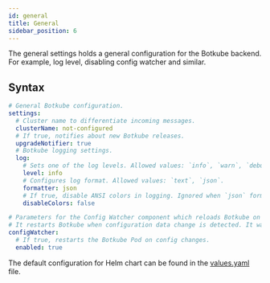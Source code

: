 ```yaml
---
id: general
title: General
sidebar_position: 6
---
```


The general settings holds a general configuration for the Botkube backend. For example, log level, disabling config watcher and similar.

## Syntax

```yaml
# General Botkube configuration.
settings:
  # Cluster name to differentiate incoming messages.
  clusterName: not-configured
  # If true, notifies about new Botkube releases.
  upgradeNotifier: true
  # Botkube logging settings.
  log:
    # Sets one of the log levels. Allowed values: `info`, `warn`, `debug`, `error`, `fatal`, `panic`.
    level: info
    # Configures log format. Allowed values: `text`, `json`.
    formatter: json
    # If true, disable ANSI colors in logging. Ignored when `json` formatter is used.
    disableColors: false

# Parameters for the Config Watcher component which reloads Botkube on ConfigMap changes.
# It restarts Botkube when configuration data change is detected. It watches ConfigMaps and/or Secrets with the `botkube.io/config-watch: "true"` label from the namespace where Botkube is installed.
configWatcher:
  # If true, restarts the Botkube Pod on config changes.
  enabled: true
```

The default configuration for Helm chart can be found in the [values.yaml](https://github.com/kubeshop/botkube/blob/main/helm/botkube/values.yaml) file.
